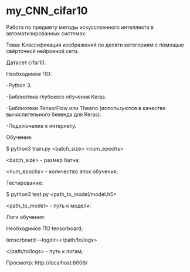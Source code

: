 # my_CNN_cifar10
Работа по предмету методы искусственного интеллекта в автоматизированных системах.

Тема: Классификация изображений по десяти категориям с помощью свёрточной нейронной сети.

Датасет cifar10.

Необходимое ПО:

-Python 3.

-Библиотека глубокого обучения Keras.

-Библиотеки TensorFlow или Theano (используются в качестве вычислительного бекенда для Keras).

-Подключение к интернету.

Обучение:

$ python3 train.py <batch_size> <num_epochs>

<batch_size> - размер батча;

<num_epochs> - количество эпох обучения;

Тестирование:

$ python3 test.py <path_to_model/model.h5>

<path_to_model> - путь к модели;

Логи обучения:

Необходимое ПО tensorboard;

tensorboard --logdir=</path/to/logs>

</path/to/logs> - путь к логам;

Просмотр: http://localhost:6006/

